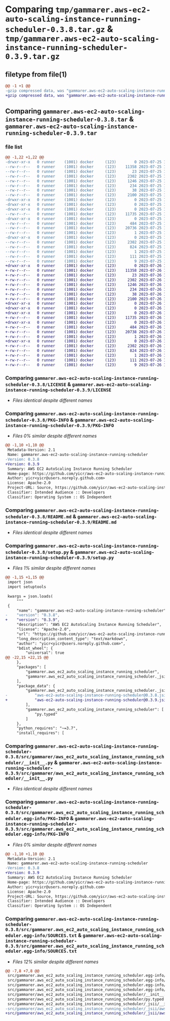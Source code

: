 # Comparing `tmp/gammarer.aws-ec2-auto-scaling-instance-running-scheduler-0.3.8.tar.gz` & `tmp/gammarer.aws-ec2-auto-scaling-instance-running-scheduler-0.3.9.tar.gz`

## filetype from file(1)

```diff
@@ -1 +1 @@
-gzip compressed data, was "gammarer.aws-ec2-auto-scaling-instance-running-scheduler-0.3.8.tar", last modified: Tue Jul 25 19:15:49 2023, max compression
+gzip compressed data, was "gammarer.aws-ec2-auto-scaling-instance-running-scheduler-0.3.9.tar", last modified: Wed Jul 26 19:16:10 2023, max compression
```

## Comparing `gammarer.aws-ec2-auto-scaling-instance-running-scheduler-0.3.8.tar` & `gammarer.aws-ec2-auto-scaling-instance-running-scheduler-0.3.9.tar`

### file list

```diff
@@ -1,22 +1,22 @@
-drwxr-xr-x   0 runner    (1001) docker     (123)        0 2023-07-25 19:15:49.342606 gammarer.aws-ec2-auto-scaling-instance-running-scheduler-0.3.8/
--rw-r--r--   0 runner    (1001) docker     (123)    11358 2023-07-25 19:15:33.000000 gammarer.aws-ec2-auto-scaling-instance-running-scheduler-0.3.8/LICENSE
--rw-r--r--   0 runner    (1001) docker     (123)       23 2023-07-25 19:15:33.000000 gammarer.aws-ec2-auto-scaling-instance-running-scheduler-0.3.8/MANIFEST.in
--rw-r--r--   0 runner    (1001) docker     (123)     2302 2023-07-25 19:15:49.338606 gammarer.aws-ec2-auto-scaling-instance-running-scheduler-0.3.8/PKG-INFO
--rw-r--r--   0 runner    (1001) docker     (123)     1246 2023-07-25 19:15:33.000000 gammarer.aws-ec2-auto-scaling-instance-running-scheduler-0.3.8/README.md
--rw-r--r--   0 runner    (1001) docker     (123)      234 2023-07-25 19:15:33.000000 gammarer.aws-ec2-auto-scaling-instance-running-scheduler-0.3.8/pyproject.toml
--rw-r--r--   0 runner    (1001) docker     (123)       38 2023-07-25 19:15:49.342606 gammarer.aws-ec2-auto-scaling-instance-running-scheduler-0.3.8/setup.cfg
--rw-r--r--   0 runner    (1001) docker     (123)     2100 2023-07-25 19:15:33.000000 gammarer.aws-ec2-auto-scaling-instance-running-scheduler-0.3.8/setup.py
-drwxr-xr-x   0 runner    (1001) docker     (123)        0 2023-07-25 19:15:49.338606 gammarer.aws-ec2-auto-scaling-instance-running-scheduler-0.3.8/src/
-drwxr-xr-x   0 runner    (1001) docker     (123)        0 2023-07-25 19:15:49.338606 gammarer.aws-ec2-auto-scaling-instance-running-scheduler-0.3.8/src/gammarer/
-drwxr-xr-x   0 runner    (1001) docker     (123)        0 2023-07-25 19:15:49.338606 gammarer.aws-ec2-auto-scaling-instance-running-scheduler-0.3.8/src/gammarer/aws_ec2_auto_scaling_instance_running_scheduler/
--rw-r--r--   0 runner    (1001) docker     (123)    11735 2023-07-25 19:15:33.000000 gammarer.aws-ec2-auto-scaling-instance-running-scheduler-0.3.8/src/gammarer/aws_ec2_auto_scaling_instance_running_scheduler/__init__.py
-drwxr-xr-x   0 runner    (1001) docker     (123)        0 2023-07-25 19:15:49.338606 gammarer.aws-ec2-auto-scaling-instance-running-scheduler-0.3.8/src/gammarer/aws_ec2_auto_scaling_instance_running_scheduler/_jsii/
--rw-r--r--   0 runner    (1001) docker     (123)      484 2023-07-25 19:15:33.000000 gammarer.aws-ec2-auto-scaling-instance-running-scheduler-0.3.8/src/gammarer/aws_ec2_auto_scaling_instance_running_scheduler/_jsii/__init__.py
--rw-r--r--   0 runner    (1001) docker     (123)    20736 2023-07-25 19:15:33.000000 gammarer.aws-ec2-auto-scaling-instance-running-scheduler-0.3.8/src/gammarer/aws_ec2_auto_scaling_instance_running_scheduler/_jsii/aws-ec2-auto-scaling-instance-running-scheduler@0.3.8.jsii.tgz
--rw-r--r--   0 runner    (1001) docker     (123)        1 2023-07-25 19:15:33.000000 gammarer.aws-ec2-auto-scaling-instance-running-scheduler-0.3.8/src/gammarer/aws_ec2_auto_scaling_instance_running_scheduler/py.typed
-drwxr-xr-x   0 runner    (1001) docker     (123)        0 2023-07-25 19:15:49.338606 gammarer.aws-ec2-auto-scaling-instance-running-scheduler-0.3.8/src/gammarer.aws_ec2_auto_scaling_instance_running_scheduler.egg-info/
--rw-r--r--   0 runner    (1001) docker     (123)     2302 2023-07-25 19:15:49.000000 gammarer.aws-ec2-auto-scaling-instance-running-scheduler-0.3.8/src/gammarer.aws_ec2_auto_scaling_instance_running_scheduler.egg-info/PKG-INFO
--rw-r--r--   0 runner    (1001) docker     (123)      824 2023-07-25 19:15:49.000000 gammarer.aws-ec2-auto-scaling-instance-running-scheduler-0.3.8/src/gammarer.aws_ec2_auto_scaling_instance_running_scheduler.egg-info/SOURCES.txt
--rw-r--r--   0 runner    (1001) docker     (123)        1 2023-07-25 19:15:49.000000 gammarer.aws-ec2-auto-scaling-instance-running-scheduler-0.3.8/src/gammarer.aws_ec2_auto_scaling_instance_running_scheduler.egg-info/dependency_links.txt
--rw-r--r--   0 runner    (1001) docker     (123)      111 2023-07-25 19:15:49.000000 gammarer.aws-ec2-auto-scaling-instance-running-scheduler-0.3.8/src/gammarer.aws_ec2_auto_scaling_instance_running_scheduler.egg-info/requires.txt
--rw-r--r--   0 runner    (1001) docker     (123)        9 2023-07-25 19:15:49.000000 gammarer.aws-ec2-auto-scaling-instance-running-scheduler-0.3.8/src/gammarer.aws_ec2_auto_scaling_instance_running_scheduler.egg-info/top_level.txt
+drwxr-xr-x   0 runner    (1001) docker     (123)        0 2023-07-26 19:16:10.937981 gammarer.aws-ec2-auto-scaling-instance-running-scheduler-0.3.9/
+-rw-r--r--   0 runner    (1001) docker     (123)    11358 2023-07-26 19:15:57.000000 gammarer.aws-ec2-auto-scaling-instance-running-scheduler-0.3.9/LICENSE
+-rw-r--r--   0 runner    (1001) docker     (123)       23 2023-07-26 19:15:57.000000 gammarer.aws-ec2-auto-scaling-instance-running-scheduler-0.3.9/MANIFEST.in
+-rw-r--r--   0 runner    (1001) docker     (123)     2302 2023-07-26 19:16:10.937981 gammarer.aws-ec2-auto-scaling-instance-running-scheduler-0.3.9/PKG-INFO
+-rw-r--r--   0 runner    (1001) docker     (123)     1246 2023-07-26 19:15:57.000000 gammarer.aws-ec2-auto-scaling-instance-running-scheduler-0.3.9/README.md
+-rw-r--r--   0 runner    (1001) docker     (123)      234 2023-07-26 19:15:57.000000 gammarer.aws-ec2-auto-scaling-instance-running-scheduler-0.3.9/pyproject.toml
+-rw-r--r--   0 runner    (1001) docker     (123)       38 2023-07-26 19:16:10.937981 gammarer.aws-ec2-auto-scaling-instance-running-scheduler-0.3.9/setup.cfg
+-rw-r--r--   0 runner    (1001) docker     (123)     2100 2023-07-26 19:15:57.000000 gammarer.aws-ec2-auto-scaling-instance-running-scheduler-0.3.9/setup.py
+drwxr-xr-x   0 runner    (1001) docker     (123)        0 2023-07-26 19:16:10.933982 gammarer.aws-ec2-auto-scaling-instance-running-scheduler-0.3.9/src/
+drwxr-xr-x   0 runner    (1001) docker     (123)        0 2023-07-26 19:16:10.933982 gammarer.aws-ec2-auto-scaling-instance-running-scheduler-0.3.9/src/gammarer/
+drwxr-xr-x   0 runner    (1001) docker     (123)        0 2023-07-26 19:16:10.933982 gammarer.aws-ec2-auto-scaling-instance-running-scheduler-0.3.9/src/gammarer/aws_ec2_auto_scaling_instance_running_scheduler/
+-rw-r--r--   0 runner    (1001) docker     (123)    11735 2023-07-26 19:15:57.000000 gammarer.aws-ec2-auto-scaling-instance-running-scheduler-0.3.9/src/gammarer/aws_ec2_auto_scaling_instance_running_scheduler/__init__.py
+drwxr-xr-x   0 runner    (1001) docker     (123)        0 2023-07-26 19:16:10.937981 gammarer.aws-ec2-auto-scaling-instance-running-scheduler-0.3.9/src/gammarer/aws_ec2_auto_scaling_instance_running_scheduler/_jsii/
+-rw-r--r--   0 runner    (1001) docker     (123)      484 2023-07-26 19:15:57.000000 gammarer.aws-ec2-auto-scaling-instance-running-scheduler-0.3.9/src/gammarer/aws_ec2_auto_scaling_instance_running_scheduler/_jsii/__init__.py
+-rw-r--r--   0 runner    (1001) docker     (123)    20738 2023-07-26 19:15:57.000000 gammarer.aws-ec2-auto-scaling-instance-running-scheduler-0.3.9/src/gammarer/aws_ec2_auto_scaling_instance_running_scheduler/_jsii/aws-ec2-auto-scaling-instance-running-scheduler@0.3.9.jsii.tgz
+-rw-r--r--   0 runner    (1001) docker     (123)        1 2023-07-26 19:15:57.000000 gammarer.aws-ec2-auto-scaling-instance-running-scheduler-0.3.9/src/gammarer/aws_ec2_auto_scaling_instance_running_scheduler/py.typed
+drwxr-xr-x   0 runner    (1001) docker     (123)        0 2023-07-26 19:16:10.933982 gammarer.aws-ec2-auto-scaling-instance-running-scheduler-0.3.9/src/gammarer.aws_ec2_auto_scaling_instance_running_scheduler.egg-info/
+-rw-r--r--   0 runner    (1001) docker     (123)     2302 2023-07-26 19:16:10.000000 gammarer.aws-ec2-auto-scaling-instance-running-scheduler-0.3.9/src/gammarer.aws_ec2_auto_scaling_instance_running_scheduler.egg-info/PKG-INFO
+-rw-r--r--   0 runner    (1001) docker     (123)      824 2023-07-26 19:16:10.000000 gammarer.aws-ec2-auto-scaling-instance-running-scheduler-0.3.9/src/gammarer.aws_ec2_auto_scaling_instance_running_scheduler.egg-info/SOURCES.txt
+-rw-r--r--   0 runner    (1001) docker     (123)        1 2023-07-26 19:16:10.000000 gammarer.aws-ec2-auto-scaling-instance-running-scheduler-0.3.9/src/gammarer.aws_ec2_auto_scaling_instance_running_scheduler.egg-info/dependency_links.txt
+-rw-r--r--   0 runner    (1001) docker     (123)      111 2023-07-26 19:16:10.000000 gammarer.aws-ec2-auto-scaling-instance-running-scheduler-0.3.9/src/gammarer.aws_ec2_auto_scaling_instance_running_scheduler.egg-info/requires.txt
+-rw-r--r--   0 runner    (1001) docker     (123)        9 2023-07-26 19:16:10.000000 gammarer.aws-ec2-auto-scaling-instance-running-scheduler-0.3.9/src/gammarer.aws_ec2_auto_scaling_instance_running_scheduler.egg-info/top_level.txt
```

### Comparing `gammarer.aws-ec2-auto-scaling-instance-running-scheduler-0.3.8/LICENSE` & `gammarer.aws-ec2-auto-scaling-instance-running-scheduler-0.3.9/LICENSE`

 * *Files identical despite different names*

### Comparing `gammarer.aws-ec2-auto-scaling-instance-running-scheduler-0.3.8/PKG-INFO` & `gammarer.aws-ec2-auto-scaling-instance-running-scheduler-0.3.9/PKG-INFO`

 * *Files 0% similar despite different names*

```diff
@@ -1,10 +1,10 @@
 Metadata-Version: 2.1
 Name: gammarer.aws-ec2-auto-scaling-instance-running-scheduler
-Version: 0.3.8
+Version: 0.3.9
 Summary: AWS EC2 AutoScaling Instance Running Scheduler
 Home-page: https://github.com/yicr/aws-ec2-auto-scaling-instance-running-scheduler.git
 Author: yicr<yicr@users.noreply.github.com>
 License: Apache-2.0
 Project-URL: Source, https://github.com/yicr/aws-ec2-auto-scaling-instance-running-scheduler.git
 Classifier: Intended Audience :: Developers
 Classifier: Operating System :: OS Independent
```

### Comparing `gammarer.aws-ec2-auto-scaling-instance-running-scheduler-0.3.8/README.md` & `gammarer.aws-ec2-auto-scaling-instance-running-scheduler-0.3.9/README.md`

 * *Files identical despite different names*

### Comparing `gammarer.aws-ec2-auto-scaling-instance-running-scheduler-0.3.8/setup.py` & `gammarer.aws-ec2-auto-scaling-instance-running-scheduler-0.3.9/setup.py`

 * *Files 1% similar despite different names*

```diff
@@ -1,15 +1,15 @@
 import json
 import setuptools
 
 kwargs = json.loads(
     """
 {
     "name": "gammarer.aws-ec2-auto-scaling-instance-running-scheduler",
-    "version": "0.3.8",
+    "version": "0.3.9",
     "description": "AWS EC2 AutoScaling Instance Running Scheduler",
     "license": "Apache-2.0",
     "url": "https://github.com/yicr/aws-ec2-auto-scaling-instance-running-scheduler.git",
     "long_description_content_type": "text/markdown",
     "author": "yicr<yicr@users.noreply.github.com>",
     "bdist_wheel": {
         "universal": true
@@ -22,15 +22,15 @@
     },
     "packages": [
         "gammarer.aws_ec2_auto_scaling_instance_running_scheduler",
         "gammarer.aws_ec2_auto_scaling_instance_running_scheduler._jsii"
     ],
     "package_data": {
         "gammarer.aws_ec2_auto_scaling_instance_running_scheduler._jsii": [
-            "aws-ec2-auto-scaling-instance-running-scheduler@0.3.8.jsii.tgz"
+            "aws-ec2-auto-scaling-instance-running-scheduler@0.3.9.jsii.tgz"
         ],
         "gammarer.aws_ec2_auto_scaling_instance_running_scheduler": [
             "py.typed"
         ]
     },
     "python_requires": "~=3.7",
     "install_requires": [
```

### Comparing `gammarer.aws-ec2-auto-scaling-instance-running-scheduler-0.3.8/src/gammarer/aws_ec2_auto_scaling_instance_running_scheduler/__init__.py` & `gammarer.aws-ec2-auto-scaling-instance-running-scheduler-0.3.9/src/gammarer/aws_ec2_auto_scaling_instance_running_scheduler/__init__.py`

 * *Files identical despite different names*

### Comparing `gammarer.aws-ec2-auto-scaling-instance-running-scheduler-0.3.8/src/gammarer.aws_ec2_auto_scaling_instance_running_scheduler.egg-info/PKG-INFO` & `gammarer.aws-ec2-auto-scaling-instance-running-scheduler-0.3.9/src/gammarer.aws_ec2_auto_scaling_instance_running_scheduler.egg-info/PKG-INFO`

 * *Files 0% similar despite different names*

```diff
@@ -1,10 +1,10 @@
 Metadata-Version: 2.1
 Name: gammarer.aws-ec2-auto-scaling-instance-running-scheduler
-Version: 0.3.8
+Version: 0.3.9
 Summary: AWS EC2 AutoScaling Instance Running Scheduler
 Home-page: https://github.com/yicr/aws-ec2-auto-scaling-instance-running-scheduler.git
 Author: yicr<yicr@users.noreply.github.com>
 License: Apache-2.0
 Project-URL: Source, https://github.com/yicr/aws-ec2-auto-scaling-instance-running-scheduler.git
 Classifier: Intended Audience :: Developers
 Classifier: Operating System :: OS Independent
```

### Comparing `gammarer.aws-ec2-auto-scaling-instance-running-scheduler-0.3.8/src/gammarer.aws_ec2_auto_scaling_instance_running_scheduler.egg-info/SOURCES.txt` & `gammarer.aws-ec2-auto-scaling-instance-running-scheduler-0.3.9/src/gammarer.aws_ec2_auto_scaling_instance_running_scheduler.egg-info/SOURCES.txt`

 * *Files 12% similar despite different names*

```diff
@@ -7,8 +7,8 @@
 src/gammarer.aws_ec2_auto_scaling_instance_running_scheduler.egg-info/SOURCES.txt
 src/gammarer.aws_ec2_auto_scaling_instance_running_scheduler.egg-info/dependency_links.txt
 src/gammarer.aws_ec2_auto_scaling_instance_running_scheduler.egg-info/requires.txt
 src/gammarer.aws_ec2_auto_scaling_instance_running_scheduler.egg-info/top_level.txt
 src/gammarer/aws_ec2_auto_scaling_instance_running_scheduler/__init__.py
 src/gammarer/aws_ec2_auto_scaling_instance_running_scheduler/py.typed
 src/gammarer/aws_ec2_auto_scaling_instance_running_scheduler/_jsii/__init__.py
-src/gammarer/aws_ec2_auto_scaling_instance_running_scheduler/_jsii/aws-ec2-auto-scaling-instance-running-scheduler@0.3.8.jsii.tgz
+src/gammarer/aws_ec2_auto_scaling_instance_running_scheduler/_jsii/aws-ec2-auto-scaling-instance-running-scheduler@0.3.9.jsii.tgz
```

